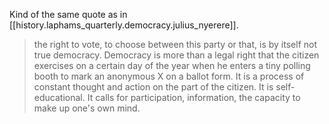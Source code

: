 
Kind of the same quote as in [[history.laphams_quarterly.democracy.julius_nyerere]].

>the right to vote, to choose between this party or that, is by itself
>not true democracy. Democracy is more than a legal right that the
>citizen exercises on a certain day of the year when he enters a tiny
>polling booth to mark an anonymous X on a ballot form. It is a process
>of constant thought and action on the part of the citizen. It is
>self-educational. It calls for participation, information, the capacity
>to make up one's own mind.
